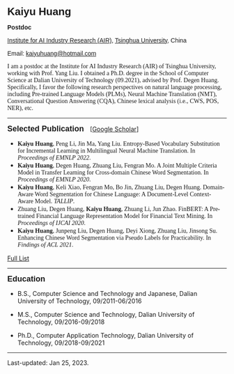 <b><font size=5 face="Arial">Kaiyu Huang</font></b>

<font face="Arial"><b>Postdoc</b>

[Institute for AI Industry Research (AIR)](https://air.tsinghua.edu.cn/), [Tsinghua University](https://www.tsinghua.edu.cn/), China</font>

<font face="Arial">Email: kaiyuhuang@hotmail.com</font>


<font face="Cambria">
I am a postdoc at the Institute for AI Industry Research (AIR) of Tsinghua University, working with Prof. Yang Liu. I obtained a Ph.D. degree in the School of Computer Science at Dalian University of Technology (09.2021), advised by Prof. Degen Huang. Specifically, I favor the following research perspectives on natural language processing, including Pre-trained Language Models (PLMs), Neural Machine Translation (NMT), Conversational Question Answering (CQA), Chinese lexical analysis (i.e., CWS, POS, NER), etc.

<!-- Moreover, I am also interested in Japanese. During my Ph.D., I have joined multiple research projects and foundations, including "The National Natural Science Foundation of China", "National Key R&D Program of China", etc.  -->
</font>

---

<b><font size=4 face="Arial">Selected Publication</font></b>&emsp;[[Google Scholar](https://scholar.google.com/citations?user=qAp-hS4AAAAJ&hl=zh-CN)]

- <font face="Cambria"><b>Kaiyu Huang</b>, Peng Li, Jin Ma, Yang Liu. Entropy-Based Vocabulary Substitution for Incremental Learning in Multilingual Neural Machine Translation. In <i>Proceedings of EMNLP 2022</i>.</font>
- <font face="Cambria"><b>Kaiyu Huang</b>, Degen Huang, Zhuang Liu, Fengran Mo. A Joint Multiple Criteria Model in Transfer Learning for Cross-domain Chinese Word Segmentation. In <i>Proceedings of EMNLP 2020</i>.</font>
- <font face="Cambria">**Kaiyu Huang**, Keli Xiao, Fengran Mo, Bo Jin, Zhuang Liu, Degen Huang. Domain-Aware Word Segmentation for Chinese Language: A Document-Level Context-Aware Model. <i>TALLIP</i>.</font>
- <font face="Cambria">Zhuang Liu, Degen Huang, <b>Kaiyu Huang</b>, Zhuang Li, Jun Zhao. FinBERT: A Pre-trained Financial Language Representation Model for Financial Text Mining. In <i>Proceedings of IJCAI 2020</i>.</font>
- <font face="Cambria">**Kaiyu Huang**, Junpeng Liu, Degen Huang, Deyi Xiong, Zhuang Liu, Jinsong Su. Enhancing Chinese Word Segmentation via Pseudo Labels for Practicability. In <i>Findings of ACL 2021</i>.</font>

[Full List](publications.md)

---
<b><font size=4 face="Arial">Education</font></b>
* B.S., Computer Science and Technology and Japanese, Dalian University of Technology, 09/2011-06/2016

* M.S., Computer Science and Technology, Dalian University of Technology, 09/2016-09/2018

* Ph.D., Computer Application Technology, Dalian University of Technology, 09/2018-09/2021

---
Last-updated: Jan 25, 2023.
